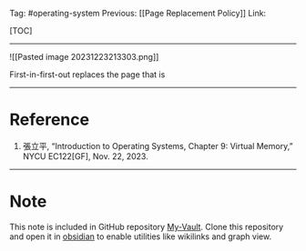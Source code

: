Tag: #operating-system 
Previous: [[Page Replacement Policy]]
Link: 

[TOC]

---

![[Pasted image 20231223213303.png]]

First-in-first-out replaces the page that is 

---

# Reference

1. 張立平, “Introduction to Operating Systems, Chapter 9: Virtual Memory,” NYCU EC122[GF], Nov. 22, 2023.

---

# Note

This note is included in GitHub repository [My-Vault](https://github.com/LittleD3092/My-Vault.git). Clone this repository and open it in [obsidian](https://obsidian.md/) to enable utilities like wikilinks and graph view.